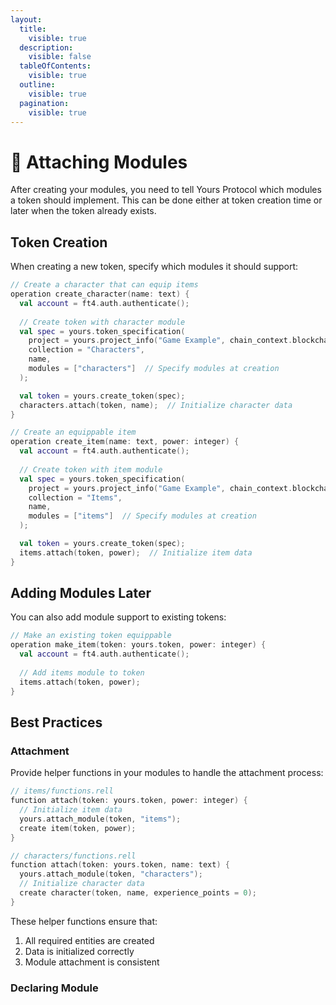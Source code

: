 ```yaml
---
layout:
  title:
    visible: true
  description:
    visible: false
  tableOfContents:
    visible: true
  outline:
    visible: true
  pagination:
    visible: true
---
```


# 🔌 Attaching Modules

After creating your modules, you need to tell Yours Protocol which modules a token should implement. This can be done either at token creation time or later when the token already exists.

## Token Creation

When creating a new token, specify which modules it should support:

```kotlin
// Create a character that can equip items
operation create_character(name: text) {
  val account = ft4.auth.authenticate();
  
  // Create token with character module
  val spec = yours.token_specification(
    project = yours.project_info("Game Example", chain_context.blockchain_rid),
    collection = "Characters",
    name,
    modules = ["characters"]  // Specify modules at creation
  );

  val token = yours.create_token(spec);
  characters.attach(token, name);  // Initialize character data
}

// Create an equippable item
operation create_item(name: text, power: integer) {
  val account = ft4.auth.authenticate();
  
  // Create token with item module
  val spec = yours.token_specification(
    project = yours.project_info("Game Example", chain_context.blockchain_rid),
    collection = "Items",
    name,
    modules = ["items"]  // Specify modules at creation
  );

  val token = yours.create_token(spec);
  items.attach(token, power);  // Initialize item data
}
```

## Adding Modules Later

You can also add module support to existing tokens:

```kotlin
// Make an existing token equippable
operation make_item(token: yours.token, power: integer) {
  val account = ft4.auth.authenticate();
  
  // Add items module to token
  items.attach(token, power);
}
```

## Best Practices

### Attachment

Provide helper functions in your modules to handle the attachment process:

```kotlin
// items/functions.rell
function attach(token: yours.token, power: integer) {
  // Initialize item data
  yours.attach_module(token, "items");
  create item(token, power);
}

// characters/functions.rell
function attach(token: yours.token, name: text) {
  yours.attach_module(token, "characters");
  // Initialize character data
  create character(token, name, experience_points = 0);
}
```

These helper functions ensure that:

1. All required entities are created
2. Data is initialized correctly
3. Module attachment is consistent

### Declaring Module



